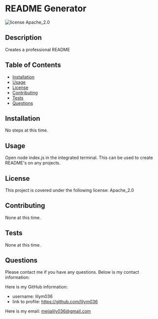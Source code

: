 # README Generator
![license Apache_2.0](https://img.shields.io/badge/license-Apache_2.0-red)

## Description 
Creates a professional README

## Table of Contents
- [Installation](#installation)
- [Usage](#usage)
- [License](#license)
- [Contributing](#contributing)
- [Tests](#tests)
- [Questions](#questions)

## Installation 
No steps at this time. 

## Usage
Open node index.js in the integrated terminal. This can be used to create README's on any projects.

## License
This project is covered under the following license:
Apache_2.0

## Contributing 
None at this time.

## Tests
None at this time.

## Questions

Please contact me if you have any questions. Below is my contact information:

Here is my GitHub information:
- username: lilym036
- link to profile: https://github.com/lilym036

Here is my email: mejialily036@gmail.com

